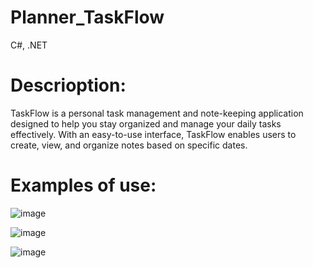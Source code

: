 # Planner_TaskFlow
C#, .NET

# Descrioption:
TaskFlow is a personal task management and note-keeping application designed to help you stay organized and manage your daily tasks effectively. With an easy-to-use interface, TaskFlow enables users to create, view, and organize notes based on specific dates. 

# Examples of use:

![image](https://github.com/user-attachments/assets/8c105815-d063-4451-bcac-a815ab1a7e13)


![image](https://github.com/user-attachments/assets/f2b4d5d1-6724-4253-aeac-817448e1500c)


 
![image](https://github.com/user-attachments/assets/649965b1-1ae7-462d-96f2-8055fad4a215)

